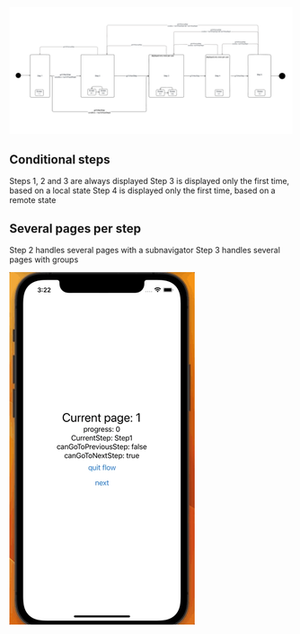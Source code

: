 ![Alt text](image-1.png)

## Conditional steps
Steps 1, 2 and 3 are always displayed
Step 3 is displayed only the first time, based on a local state
Step 4 is displayed only the first time, based on a remote state

## Several pages per step
Step 2 handles several pages with a subnavigator
Step 3 handles several pages with groups

![Alt text](<Nov-20-2023 15-23-06.gif>)
